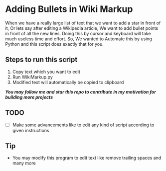 # Adding Bullets in Wiki Markup

When we have a really large list of text that we want to add a star in front of it,
Or lets say after editing a Wikipedia article, We want to add bullet points in front
of all the new lines. Doing this by cursor and keyboard will take much useless time 
and effort. So, We wanted to Automate this by using Python and this script does exactly
that for you.

## Steps to run this script
1. Copy text which you want to edit 
2. Run WikiMarkup.py
3. Modified text will automatically be copied to clipboard

**_You may follow me and star this repo to contribute in my motivation for building more projects_**

## TODO
- [ ] Make some advancements like to edit any kind of script according to given instructions

## Tip
* You may modify this program to edit text like remove trailing spaces and many more
